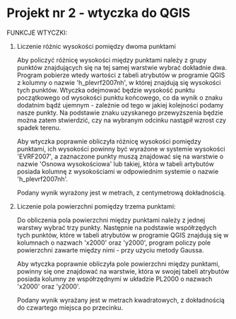 # Projekt nr 2 - wtyczka do QGIS


FUNKCJE WTYCZKI:

  1. Liczenie różnic wysokości pomiędzy dwoma punktami
  
     Aby policzyć różnicę wysokości między punktami należy z grupy punktów znajdujących się na tej samej warstwie wybrać dokładnie dwa.
     Program pobierze wtedy wartości z tabeli atrybutów w programie QGIS z kolumny o nazwie 'h_plevrf2007nh', w której znajdują się 
     wysokości tych punktów. Wtyczka odejmować będzie wysokość punktu początkowego od wysokości punktu końcowego, co da wynik o znaku 
     dodatnim bądź ujemnym - zależnie od tego w jakiej kolejności podamy nasze punkty. Na podstawie znaku uzyskanego przewyższenia 
     będzie można zatem stwierdzić, czy na wybranym odcinku nastąpił wzrost czy spadek terenu.
     
     Aby wtyczka poprawnie obliczyła różnicę wysokości pomiędzy punktami, ich wysokości powinny być wyrażone w systemie wysokości  
     'EVRF2007', a zaznaczone punkty muszą znajdować się na warstwie o nazwie 'Osnowa wysokościowa' lub takiej, która w tabeli artybutów
     posiada kolumnę z wysokościami w odpowiednim systemie o nazwie 'h_plevrf2007nh'. 
     
     Podany wynik wyrażony jest w metrach, z centymetrową dokładnością.
     
     

  2. Liczenie pola powierzchni pomiędzy trzema punktami:
  
     Do obliczenia pola powierzchni między punktami należy z jednej warstwy wybrać trzy punkty. Następnie na podstawie współrzędych tych 
     punktów, które w tabeli atrybutów w programie QGIS znajdują się w kolumnach o nazwach 'x2000' oraz 'y2000', program policzy pole 
     powierzchni zawarte między nimi - przy użyciu metody Gaussa. 
     
     Aby wtyczka poprawnie obliczyła pole powierzchni między punktami, powinny się one znajdować na warstwie, która w swojej tabeli
     atrybutów posiada kolumny ze współrzędnymi w układzie PL2000 o nazwach 'x2000' oraz 'y2000'.
     
     Podany wynik wyrażany jest w metrach kwadratowych, z dokładnością do czwartego miejsca po przecinku.
     
     

